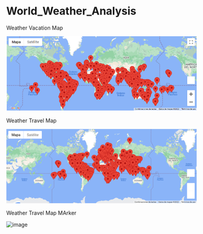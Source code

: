 # World_Weather_Analysis

Weather Vacation Map

![image](https://github.com/RodrigoCR25/World_Weather_Analysis/blob/main/Weather_vacation_map.png)

Weather Travel Map

![image](https://github.com/RodrigoCR25/World_Weather_Analysis/blob/main/Weather_travel_map.png)


Weather Travel Map MArker

![image]()
